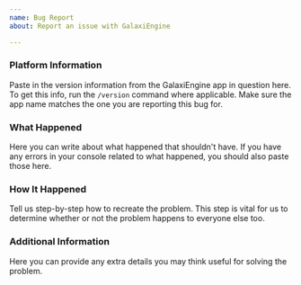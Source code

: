 ```yaml
---
name: Bug Report
about: Report an issue with GalaxiEngine

---
```


### Platform Information
Paste in the version information from the GalaxiEngine app in question here. To get this info, run the `/version` command where applicable. Make sure the app name matches the one you are reporting this bug for.

### What Happened
Here you can write about what happened that shouldn't have. If you have any errors in your console related to what happened, you should also paste those here.

### How It Happened
Tell us step-by-step how to recreate the problem. This step is vital for us to determine whether or not the problem happens to everyone else too.

### Additional Information
Here you can provide any extra details you may think useful for solving the problem.

